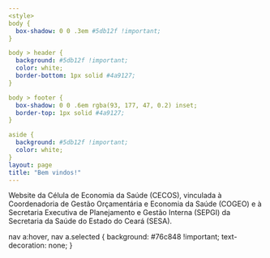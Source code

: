 ```yaml
---
<style>
body {
  box-shadow: 0 0 .3em #5db12f !important;
}

body > header {
  background: #5db12f !important;
  color: white;
  border-bottom: 1px solid #4a9127;
}

body > footer {
  box-shadow: 0 0 .6em rgba(93, 177, 47, 0.2) inset;
  border-top: 1px solid #4a9127;
}

aside {
  background: #5db12f !important;
  color: white;
}
layout: page
title: "Bem vindos!"
---
```


Website da Célula de Economia da Saúde (CECOS), vinculada à Coordenadoria de Gestão Orçamentária e Economia da Saúde (COGEO) e à Secretaria Executiva de Planejamento e Gestão Interna (SEPGI) da Secretaria da Saúde do Estado do Ceará (SESA).

nav a:hover, nav a.selected {
  background: #76c848 !important;
  text-decoration: none;
}
</style>
